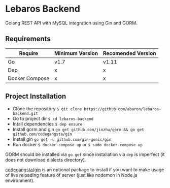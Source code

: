 # Lebaros Backend
Golang REST API with MySQL integration using Gin and GORM.

## Requirements
| Require | Minimum Version | Recomended Version |
| ------ | ------ | ------ |
| Go | v1.7 | v1.11 |
| Dep | x | x |
| Docker Compose | x | x |

## Project Installation
- Clone the repository `$ git clone https://github.com/abaron/lebaros-backend.git
`
- Go to project dir `$ cd lebaros-backend`
- Intall dependencies `$ dep ensure`
- Install gorm and gin `go get github.com/jinzhu/gorm && go get github.com/codegangsta/gin`
- Install gin `go get -u github.com/gin-gonic/gin`
- Run docker `$ docker-compose up` or `$ sudo docker-compose up`

GORM should be installed via `go get` since installation via `dep` is imperfect (it does not download dialects directory).

[codegangsta/gin](https://github.com/codegangsta/gin) is an optional package to install if you want to make usage of live reloading feature of server (just like nodemon in Node.js environment).
